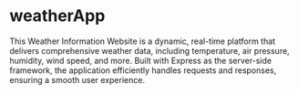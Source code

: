 # weatherApp
This Weather Information Website is a dynamic, real-time platform that delivers comprehensive weather data, including temperature, air pressure, humidity, wind speed, and more. Built with Express as the server-side framework, the application efficiently handles requests and responses, ensuring a smooth user experience.
